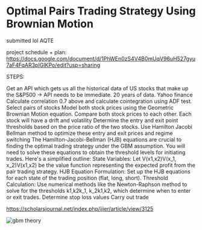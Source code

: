 # Optimal Pairs Trading Strategy Using Brownian Motion

submitted lol
AQTE

project schedule + plan: https://docs.google.com/document/d/1PhWEn0zS4V4B0mUqV96uH527gyu7aF4FqAR3pIGIKPo/edit?usp=sharing

STEPS:

Get an API which gets us all the historical data of US stocks that make up the S&P500 -> API needs to be immediate. 20 years of data. Yahoo finance
Calculate correlation 0.7 above and calculate cointegration using ADF test. Select pairs of stocks
Model both stock prices using the Geometric Brownian Motion equation. Compare both stock prices to each other. Each stock will have a drift and volatility
Determine the entry and exit point thresholds based on the price ratio of the two stocks. Use Hamilton Jacobi Bellman method to optimize these entry and exit prices and regime switching
The Hamilton-Jacobi-Bellman (HJB) equations are crucial to finding the optimal trading strategy under the GBM assumption. You will need to solve these equations to obtain the threshold levels for initiating trades. Here's a simplified outline:
State Variables: Let V(x1,x2)V(x_1, x_2)V(x1​,x2​) be the value function representing the expected profit from the pair trading strategy.
HJB Equation Formulation: Set up the HJB equations for each state of the trading position (flat, long, short).
Threshold Calculation: Use numerical methods like the Newton-Raphson method to solve for the thresholds k1,k2k_1, k_2k1​,k2​, which determine when to enter or exit trades.
Determine stop loss values
Carry out trade


https://scholarsjournal.net/index.php/ijier/article/view/3125


![gbm theory](https://github.com/user-attachments/assets/bdfe0b7e-09ae-4441-8090-5ad18ebe3381)
